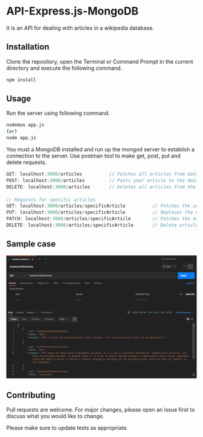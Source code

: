 # API-Express.js-MongoDB

It is an API for dealing with articles in a wikipedia database.

## Installation

Clone the repository, open the Terminal or Command Prompt in the current directory and execute the following command.

```bash
npm install
```

## Usage

Run the server using following command.

```bash
nodemon app.js
(or)
node app.js
```

You must a MongoDB installed and run up the mongod server to establish a connection to the server.
Use postman tool to make get, post, put and delete requests.

```javaScript
GET: localhost:3000/articles          // Fetches all articles from database
POST: localhost:3000/articles         // Posts your article to the database
DELETE: localhost:3000/articles       // Deletes all articles from the database

// Requests for specific articles
GET: localhost:3000/articles/specificArticle          // Fetches the article which matches with the argument passed in the url
PUT: localhost:3000/articles/specificArticle          // Replaces the data for the whole article which matches with the argument passed in the url
PATCH: localhost:3000/articles/specificArticle        // Patches the data for the article which matches with the argument passed in the url
DELETE: localhost:3000/articles/specificArticle       // Delete article which matches with the argument passed in the url
```

## Sample case

![postman-api](https://github.com/Ganesh-Sindagi/API-Express.js-MongoDB/blob/main/api-img.PNG?raw=true)

## Contributing
Pull requests are welcome. For major changes, please open an issue first to discuss what you would like to change.

Please make sure to update tests as appropriate.
